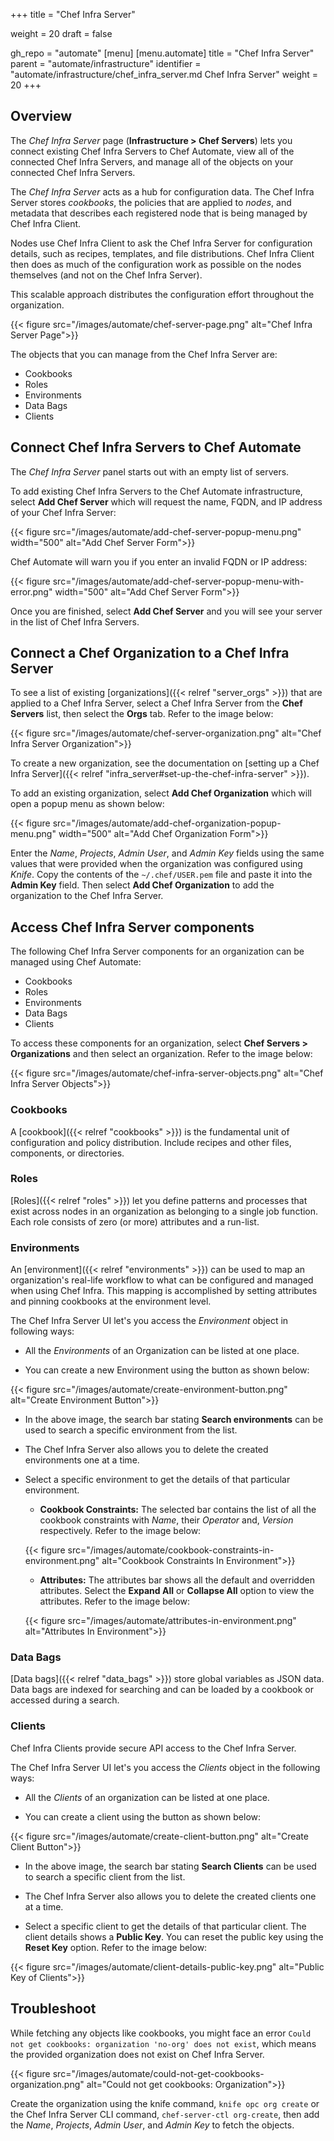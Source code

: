 +++
title = "Chef Infra Server"

weight = 20
draft = false

gh_repo = "automate"
[menu]
  [menu.automate]
    title = "Chef Infra Server"
    parent = "automate/infrastructure"
    identifier = "automate/infrastructure/chef_infra_server.md Chef Infra Server"
    weight = 20
+++

## Overview

The _Chef Infra Server_ page (**Infrastructure > Chef Servers**) lets you connect existing Chef Infra Servers to Chef Automate, view all of the connected Chef Infra Servers, and manage all of the objects on your connected Chef Infra Servers.

The _Chef Infra Server_ acts as a hub for configuration data. The Chef Infra Server stores _cookbooks_, the policies that are applied to _nodes_, and metadata that describes each registered node that is being managed by Chef Infra Client.

Nodes use Chef Infra Client to ask the Chef Infra Server for configuration details, such as recipes, templates, and file distributions. Chef Infra Client then does as much of the configuration work as possible on the nodes themselves (and not on the Chef Infra Server).

This scalable approach distributes the configuration effort throughout the organization.

{{< figure src="/images/automate/chef-server-page.png" alt="Chef Infra Server Page">}}

The objects that you can manage from the Chef Infra Server are:

- Cookbooks
- Roles
- Environments
- Data Bags
- Clients

## Connect Chef Infra Servers to Chef Automate

The _Chef Infra Server_ panel starts out with an empty list of servers.

To add existing Chef Infra Servers to the Chef Automate infrastructure, select **Add Chef Server** which will request the name, FQDN, and IP address of your Chef Infra Server:

{{< figure src="/images/automate/add-chef-server-popup-menu.png" width="500" alt="Add Chef Server Form">}}

Chef Automate will warn you if you enter an invalid FQDN or IP address:

{{< figure src="/images/automate/add-chef-server-popup-menu-with-error.png" width="500" alt="Add Chef Server Form">}}

Once you are finished, select **Add Chef Server** and you will see your server in the list of Chef Infra Servers.

## Connect a Chef Organization to a Chef Infra Server

To see a list of existing [organizations]({{< relref "server_orgs" >}}) that are applied to a Chef Infra Server,
select a Chef Infra Server from the **Chef Servers** list, then select the **Orgs** tab. Refer to the image below:

{{< figure src="/images/automate/chef-server-organization.png" alt="Chef Infra Server Organization">}}

To create a new organization, see the documentation on [setting up a Chef Infra Server]({{< relref "infra_server#set-up-the-chef-infra-server" >}}).

To add an existing organization, select **Add Chef Organization** which will open a popup menu as shown below:

{{< figure src="/images/automate/add-chef-organization-popup-menu.png" width="500" alt="Add Chef Organization Form">}}

Enter the _Name_, _Projects_, _Admin User_, and _Admin Key_ fields using the same values that were provided when the organization was configured using _Knife_.
Copy the contents of the `~/.chef/USER.pem` file and paste it into the **Admin Key** field. Then select **Add Chef Organization** to add the organization to the Chef Infra Server.

## Access Chef Infra Server components

The following Chef Infra Server components for an organization can be managed using Chef Automate:

- Cookbooks
- Roles
- Environments
- Data Bags
- Clients

To access these components for an organization, select **Chef Servers > Organizations** and then select an organization. Refer to the image below:

{{< figure src="/images/automate/chef-infra-server-objects.png" alt="Chef Infra Server Objects">}}

### Cookbooks

A [cookbook]({{< relref "cookbooks" >}}) is the fundamental unit of configuration and policy distribution. Include recipes and other files, components, or directories.

### Roles

[Roles]({{< relref "roles" >}}) let you define patterns and processes that exist across nodes in an organization as belonging to a single job function. Each role consists of zero (or more) attributes and a run-list.

### Environments

An [environment]({{< relref "environments" >}}) can be used to map an organization's real-life workflow to what can be configured and managed when using Chef Infra. This mapping is accomplished by setting attributes and pinning cookbooks at the environment level.

The Chef Infra Server UI let's you access the _Environment_ object in following ways:

- All the _Environments_ of an Organization can be listed at one place.

- You can create a new Environment using the button as shown below:

{{< figure src="/images/automate/create-environment-button.png" alt="Create Environment Button">}}

- In the above image, the search bar stating __Search environments__ can be used to search a specific environment from the list.

- The Chef Infra Server also allows you to delete the created environments one at a time.

- Select a specific environment to get the details of that particular environment.

  - __Cookbook Constraints:__ The selected bar contains the list of all the cookbook constraints with _Name_, their _Operator_ and, _Version_ respectively. Refer to the image below:

  {{< figure src="/images/automate/cookbook-constraints-in-environment.png" alt="Cookbook Constraints In Environment">}}

  - __Attributes:__ The attributes bar shows all the default and overridden attributes. Select the __Expand All__ or __Collapse All__ option to view the attributes. Refer to the image below:

  {{< figure src="/images/automate/attributes-in-environment.png" alt="Attributes In Environment">}}

### Data Bags

[Data bags]({{< relref "data_bags" >}}) store global variables as JSON data. Data bags are indexed for searching and can be loaded by a cookbook or accessed during a search.

### Clients

Chef Infra Clients provide secure API access to the Chef Infra Server.

The Chef Infra Server UI let's you access the _Clients_ object in the following ways:

- All the _Clients_ of an organization can be listed at one place.

- You can create a client using the button as shown below:

{{< figure src="/images/automate/create-client-button.png" alt="Create Client Button">}}

- In the above image, the search bar stating __Search Clients__ can be used to search a specific client from the list.

- The Chef Infra Server also allows you to delete the created clients one at a time.

- Select a specific client to get the details of that particular client. The client details shows a __Public Key__. You can reset the public key using the __Reset Key__ option. Refer to the image below:

{{< figure src="/images/automate/client-details-public-key.png" alt="Public Key of Clients">}}

## Troubleshoot

While fetching any objects like cookbooks, you might face an error `Could not get cookbooks: organization 'no-org' does not exist`, which means the provided organization does not exist on Chef Infra Server.

{{< figure src="/images/automate/could-not-get-cookbooks-organization.png" alt="Could not get cookbooks: Organization">}}

Create the organization using the knife command, `knife opc org create` or the Chef Infra Server CLI command, `chef-server-ctl org-create`, then add the _Name_, _Projects_, _Admin User_, and _Admin Key_ to fetch the objects.
